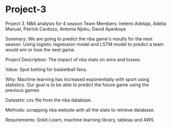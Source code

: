 # Project-3
Project 3. NBA analysis for 4 season
Team Members: Iretemi Adelaja, Adelia Manuel, Patrick Cardozo, Antonia Njoku, David Ayankoya

Summary: We are going to predict the nba game's results for the next season. Using logistic regression model and LSTM model to predict a team would win or lose the next game.

Project Description: The impact of nba stats on wins and losses. 

Value: Spot betting for basketball fans.

Why: Machine learning has increased exponentially with sport using statistics. Our goal is to be able to predict the future game using the previous games.

Datasets: csv file from the nba database. 

Methods: scrapping nba website with all the stats to retrieve database.

Requirements: Sckit-Learn, machine learning library, tableau and AWS
